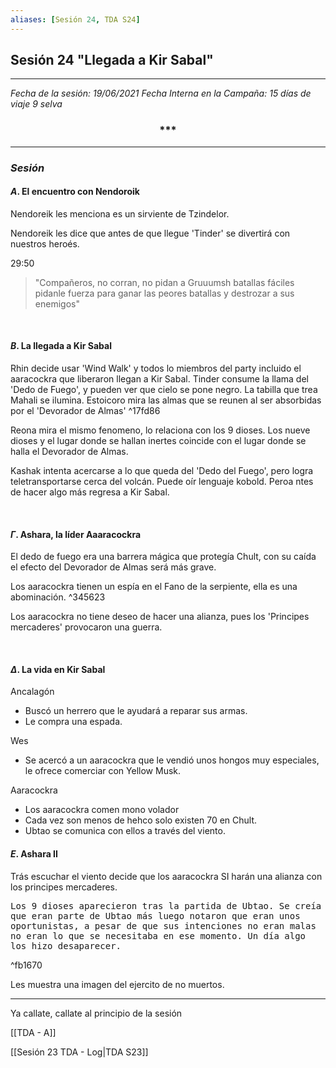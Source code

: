 ```yaml
---
aliases: [Sesión 24, TDA S24]
---
```


## Sesión 24 "Llegada a Kir Sabal"

---

_Fecha de la sesión: 19/06/2021_
_Fecha Interna en la Campaña: 15 días de viaje 9 selva_


<div align='center'>
   <h3> *** </h3>
</div>

---

### _Sesión_

#### $A$. El encuentro con Nendoroik

Nendoreik les menciona es un sirviente de Tzindelor.

Nendoreik les dice que antes de que llegue 'Tinder' se divertirá con nuestros heroés.

29:50
>"Compañeros, no corran, no pidan a Gruuumsh batallas fáciles pidanle fuerza para ganar las peores batallas y destrozar a sus enemigos"

&nbsp;

#### $B$. La llegada a Kir Sabal

Rhin decide usar 'Wind Walk' y todos lo miembros del party incluido el aaracockra que liberaron llegan a Kir Sabal.
Tinder consume la llama del 'Dedo de Fuego', y pueden ver que cielo se pone negro.
La tabilla que trea Mahali se ilumina.
Estoicoro mira las almas que se reunen al ser absorbidas por el 'Devorador de Almas'
^17fd86

Reona mira el mismo fenomeno, lo relaciona con los 9 dioses. Los nueve dioses y el lugar donde se hallan inertes coincide con el lugar donde se halla el Devorador de Almas.

Kashak intenta acercarse a lo que queda del 'Dedo del Fuego', pero logra teletransportarse cerca del volcán. Puede oír lenguaje kobold. Peroa ntes de hacer algo más regresa a Kir Sabal.

&nbsp;

#### $\Gamma$. Ashara, la líder Aaaracockra

El dedo de fuego era una barrera mágica que protegía Chult, con su caída el efecto del Devorador de Almas será más grave.

Los aaracockra tienen un espía en el Fano de la serpiente, ella es una abominación. ^345623

Los aaracockra no tiene deseo de hacer una alianza, pues los 'Principes mercaderes' provocaron una guerra.

&nbsp;

#### $\Delta$. La vida en Kir Sabal

Ancalagón
+ Buscó un herrero que le ayudará a reparar sus armas.
+ Le compra una espada.

Wes
+ Se acercó a un aaracockra que le vendió unos hongos muy especiales, le ofrece comerciar con Yellow Musk.

Aaracockra
+ Los aaracockra comen mono volador
+ Cada vez son menos de hehco solo existen 70 en Chult.
+ Ubtao se comunica con ellos a través del viento. 

#### $E$. Ashara II

Trás escuchar el viento decide que los aaracockra SI harán una alianza con los principes mercaderes.

<tt>
Los 9 dioses aparecieron tras la partida de Ubtao. Se creía que eran parte de Ubtao	más luego notaron que eran unos oportunistas, a pesar de que sus intenciones no eran malas no eran lo que se necesitaba en ese momento.
Un día algo los hizo desaparecer. 
</tt>	

^fb1670

Les muestra una imagen del ejercito de no muertos.

---

Ya callate, callate al principio de la sesión

[[TDA - A]]

[[Sesión 23 TDA - Log|TDA S23]]
